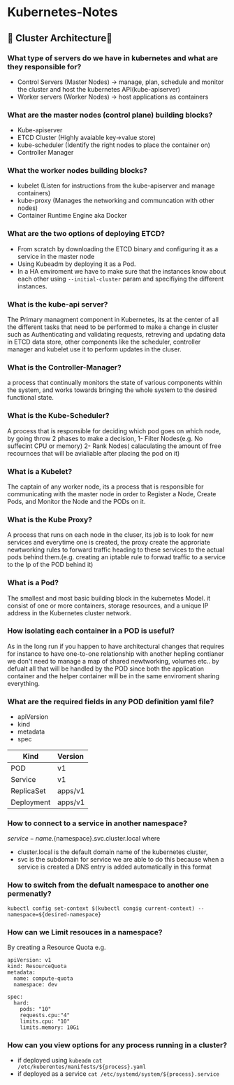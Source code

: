 # Kubernetes-Notes

## 🚀 Cluster Architecture🚀 

### What type of servers do we have in kubernetes and what are they responsible for?
- Control Servers (Master Nodes) -> manage, plan, schedule and monitor the cluster and host the kubernetes API(kube-apiserver)
- Worker servers (Worker Nodes) -> host applications as containers

### What are the master nodes (control plane) building blocks?
- Kube-apiserver
- ETCD Cluster (Highly avaiable key->value store)
- kube-scheduler (Identify the right nodes to place the container on)
- Controller Manager
  
### What the worker nodes building blocks?
- kubelet (Listen for instructions from the kube-apiserver and manage containers)
- kube-proxy (Manages the networking and communcation with other nodes)
- Container Runtime Engine aka Docker

### What are the two options of deploying ETCD?
- From scratch by downloading the ETCD binary and configuring it as a service in the master node
- Using Kubeadm by deploying it as a Pod.
- In a HA enviroment we have to make sure that the instances know about each other using `--initial-cluster` param and specifiying the different instances.

### What is the kube-api server?
The Primary managment component in Kubernetes, its at the center of all the different tasks that need to be performed to make a change in cluster such as Authenticating and validating requests, retreving and updating data in ETCD data store, other components like the scheduler, controller manager and kubelet use it to perform updates in the cluser.

### What is the Controller-Manager?
a process that continually monitors the state of various components within the system, and works towards bringing the whole system to the desired functional state.

### What is the Kube-Scheduler?
A process that is responsible for deciding which pod goes on which node, by going throw 2 phases to make a decision,
1- Filter Nodes(e.g. No suffecint CPU or memory)
2- Rank Nodes( calaculating the amount of free recournces that will be avialiable after placing the pod on it)

### What is a Kubelet?
The captain of any worker node, its a process that is responsible for communicating with the master node in order to Register a Node, Create Pods, and Monitor the Node and the PODs on it.

### What is the Kube Proxy?
A process that runs on each node in the cluser, its job is to look for new services and everytime one is created, the proxy create the approriate newtworking rules to forward traffic heading to these services to the actual pods behind them.(e.g. creating an iptable rule to forwad traffic to a service to the Ip of the POD behind it)


### What is a Pod?
The smallest and most basic building block in the kubernetes Model. it consist of one or more containers, storage resources, and a unique IP address in the Kubernetes cluster network.

### How isolating each container in a POD is useful?
As in the long run if you happen to have architectural changes that requires for instance to have one-to-one relationship with another hepling contianer we don't need to manage a map of shared newtworking, volumes etc.. by defualt all that will be handled by the POD since both the application container and the helper container will be in the same enviroment sharing everything.


### What are the required fields in any POD definition yaml file?
- apiVersion
- kind
- metadata
- spec

| Kind       | Version |
| ---------- |:--------|
| POD        | v1      |
| Service    | v1      |
| ReplicaSet | apps/v1 |
| Deployment | apps/v1 |



### How to connect to a service in another namespace?
${service-name}.${namespace}.svc.cluster.local where
- cluster.local is the default domain name of the kubernetes cluster,
- svc is the subdomain for service
we are able to do this because when a service is created a DNS entry is added automatically in this format

### How to switch from the defualt namespace to another one permenatly?
`kubectl config set-context $(kubectl congig current-context) --namespace=${desired-namespace}`

### How can we Limit resouces in a namespace?
By creating a Resource Quota e.g. 
```
apiVersion: v1
kind: ResourceQuota
metadata:
  name: compute-quota
  namespace: dev

spec:
  hard:
    pods: "10"
    requests.cpu:"4"
    limits.cpu: "10"
    limits.memory: 10Gi
```


### How can you view options for any process running in a cluster?
- if deployed using `kubeadm` `cat /etc/kuberentes/manifests/${process}.yaml`
- if deployed as a service `cat /etc/systemd/system/${process}.service`
